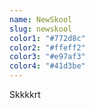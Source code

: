 ```yaml
---
name: NewSkool
slug: newskool
color1: "#772d8c"
color2: "#ffeff2"
color3: "#e97af3"
color4: "#41d3be"
---
```

Skkkkrt